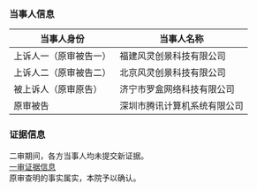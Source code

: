 ### 当事人信息
|当事人身份|当事人名称|
|---|---|
|上诉人一（原审被告一）|福建风灵创景科技有限公司|
|上诉人二（原审被告二）|北京风灵创景科技有限公司|
|被上诉人（原审原告）|济宁市罗盒网络科技有限公司|
|原审被告|深圳市腾讯计算机系统有限公司|

### 证据信息
二审期间，各方当事人均未提交新证据。  
[一审证据信息](./以案释法/“罗盒”案（一）/一审判决分析.md/#证据信息)  
原审查明的事实属实，本院予以确认。
